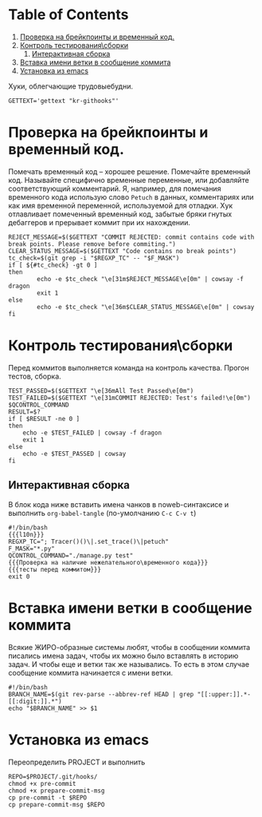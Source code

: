 
# Table of Contents

1.  [Проверка на брейкпоинты и временный код.](#org1f49977)
2.  [Контроль тестирования\\сборки](#orga0120be)
    1.  [Интерактивная сборка](#org00306ff)
3.  [Вставка имени ветки в сообщение коммита](#orga0c50e0)
4.  [Установка из emacs](#org9e1e412)

Хуки, облегчающие трудовыебудни.

    GETTEXT='gettext "kr-githooks"'


<a id="org1f49977"></a>

# Проверка на брейкпоинты и временный код.

Помечать временный код &#x2013; хорошее решение. Помечайте временный
код. Называйте специфично временные переменные, или добавляйте
соответствующий комментарий. Я, например, для помечания временного кода
использую слово `Petuch` в данных, комментариях или как имя
временной переменной, используемой для отладки.
Хук отлавливает помеченный временный код, забытые бряки гнутых
дебаггеров и прерывает коммит при их нахождении.

    REJECT_MESSAGE=$($GETTEXT "COMMIT REJECTED: commit contains code with break points. Please remove before commiting.")
    CLEAR_STATUS_MESSAGE=$($GETTEXT "Code contains no break points")
    tc_check=$(git grep -i "$REGXP_TC" -- "$F_MASK")
    if [ ${#tc_check} -gt 0 ]
    then
            echo -e $tc_check "\e[31m$REJECT_MESSAGE\e[0m" | cowsay -f dragon
            exit 1
    else
            echo -e $tc_check "\e[36m$CLEAR_STATUS_MESSAGE\e[0m" | cowsay
    fi


<a id="orga0120be"></a>

# Контроль тестирования\\сборки

Перед коммитов выполняется команда на контроль качества. Прогон
тестов, сборка.

    TEST_PASSED=$($GETTEXT "\e[36mAll Test Passed\e[0m")
    TEST_FAILED=$($GETTEXT "\e[31mCOMMIT REJECTED: Test's failed!\e[0m")
    $QCONTROL_COMMAND
    RESULT=$?
    if [ $RESULT -ne 0 ]
    then
        echo -e $TEST_FAILED | cowsay -f dragon
        exit 1
    else
        echo -e $TEST_PASSED | cowsay 
    fi


<a id="org00306ff"></a>

## Интерактивная сборка

В блок кода ниже вставить имена чанков в noweb-синтаксисе и
выполнить `org-babel-tangle` (по-умолчанию `C-c C-v t`)

    #!/bin/bash
    {{{l10n}}}
    REGXP_TC="; Tracer()()\|.set_trace()\|petuch"
    F_MASK="*.py"
    QCONTROL_COMMAND="./manage.py test"
    {{{Проверка на наличие нежелательного\временного кода}}}
    {{{тесты перед коммитом}}}
    exit 0


<a id="orga0c50e0"></a>

# Вставка имени ветки в сообщение коммита

Всякие ЖИРО-образные системы любят, чтобы в сообщении коммита
писались имена задач, чтобы их можно было вставлять в историю
задач. И чтобы еще и ветки так же назывались. 
То есть в этом случае сообщение коммита начинается с имени ветки. 

    #!/bin/bash 
    BRANCH_NAME=$(git rev-parse --abbrev-ref HEAD | grep "[[:upper:]].*-[[:digit:]].*")
    echo "$BRANCH_NAME" >> $1


<a id="org9e1e412"></a>

# Установка из emacs

Переопределить PROJECT и выполнить

    REPO=$PROJECT/.git/hooks/
    chmod +x pre-commit 
    chmod +x prepare-commit-msg
    cp pre-commit -t $REPO
    cp prepare-commit-msg $REPO


